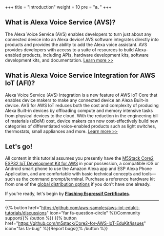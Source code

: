 +++
title = "Introduction"
weight = 10
pre = "<b>a. </b>"
+++

## What is Alexa Voice Service (AVS)?
The Alexa Voice Service (AVS) enables developers to turn just about any connected device into an Alexa device! AVS software integrates directly into products and provides the ability to add the Alexa voice assistant. AVS provides developers with access to a suite of resources to build Alexa-enabled products, including APIs, hardware development kits, software development kits, and documentation. 
[Learn more >>](https://developer.amazon.com/en-US/alexa/devices/alexa-built-in)

## What is Alexa Voice Service Integration for AWS IoT (AFI)?
Alexa Voice Service (AVS) Integration is a new feature of AWS IoT Core that enables device makers to make any connected device an Alexa Built-in device. AVS for AWS IoT reduces both the cost and complexity of producing Alexa Built-in devices by offloading compute and memory intensive tasks from physical devices to the cloud. With the reduction in the engineering bill of materials (eBoM) cost, device makers can now cost-effectively build new categories of differentiated voice-enabled products such as light switches, thermostats, small appliances and more.
[Learn more >>](https://docs.aws.amazon.com/iot/latest/developerguide/avs-integration-aws-iot.html)

## Let's go!
All content in this tutorial assumes you presently have the [M5Stack Core2 ESP32 IoT Development Kit for AWS](https://www.amazon.com/dp/B08VGRZYJR/) in your possession, a compatible iOS or Android smart phone to use the Amazon Alexa app and ESP Alexa Phone Application, and are comfortable with basic technical concepts and tools—such as the command prompt/terminal. Purchase a reference hardware kit from one of the [global distribution options](https://aws.amazon.com/iot/edukit/#Get_started_with_AWS_IoT_EduKit) if you don't have one already.

If you're ready, let's begin by [**Flashing Espressif Certificates**](/en/intro-to-alexa-for-iot/flashing-espressif-certificates.html).

---
{{% button href="https://github.com/aws-samples/aws-iot-edukit-tutorials/discussions" icon="far fa-question-circle" %}}Community support{{% /button %}} {{% button href="https://github.com/m5stack/Core2-for-AWS-IoT-EduKit/issues" icon="fas fa-bug" %}}Report bugs{{% /button %}}